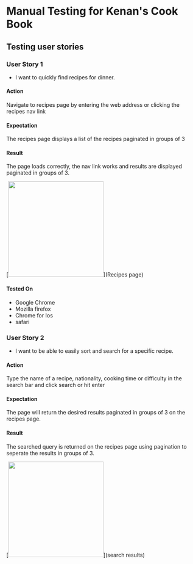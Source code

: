 # Manual Testing for Kenan's Cook Book

## Testing user stories
### User Story 1
- I want to quickly find recipes for dinner.

#### Action
Navigate to recipes page by entering the web address or clicking the recipes nav link

#### Expectation
The recipes page displays a list of the recipes paginated in groups of 3 

#### Result
The page loads correctly, the nav link works and results are displayed paginated in groups of 3. 

[<img src="https://res.cloudinary.com/dyxe4g62g/image/upload/v1618416856/images/albums/MS3/features/recipes_qeuw7w.png" width="250"/>](Recipes page)

#### Tested On
- Google Chrome
- Mozilla firefox
- Chrome for Ios
- safari


### User Story 2
- I want to be able to easily sort and search for a specific recipe.

#### Action
Type the name of a recipe, nationality, cooking time or difficulty in the search bar and click search or hit enter

#### Expectation
The page will return the desired results paginated in groups of 3 on the recipes page. 

#### Result
The searched query is returned on the recipes page using pagination to seperate the results in groups of 3. 

[<img src="https://res.cloudinary.com/dyxe4g62g/image/upload/v1618416856/images/albums/MS3/features/recipes_qeuw7w.png" width="250"/>](search results)